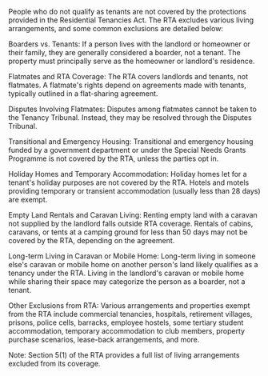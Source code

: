 People who do not qualify as tenants are not covered by the protections provided in the Residential Tenancies Act. The RTA excludes various living arrangements, and some common exclusions are detailed below:

Boarders vs. Tenants:
If a person lives with the landlord or homeowner or their family, they are generally considered a boarder, not a tenant.
The property must principally serve as the homeowner or landlord's residence.

Flatmates and RTA Coverage:
The RTA covers landlords and tenants, not flatmates. A flatmate's rights depend on agreements made with tenants, typically outlined in a flat-sharing agreement.

Disputes Involving Flatmates:
Disputes among flatmates cannot be taken to the Tenancy Tribunal. Instead, they may be resolved through the Disputes Tribunal.

Transitional and Emergency Housing:
Transitional and emergency housing funded by a government department or under the Special Needs Grants Programme is not covered by the RTA, unless the parties opt in.

Holiday Homes and Temporary Accommodation:
Holiday homes let for a tenant's holiday purposes are not covered by the RTA.
Hotels and motels providing temporary or transient accommodation (usually less than 28 days) are exempt.

Empty Land Rentals and Caravan Living:
Renting empty land with a caravan not supplied by the landlord falls outside RTA coverage.
Rentals of cabins, caravans, or tents at a camping ground for less than 50 days may not be covered by the RTA, depending on the agreement.

Long-term Living in Caravan or Mobile Home:
Long-term living in someone else's caravan or mobile home on another person's land likely qualifies as a tenancy under the RTA.
Living in the landlord's caravan or mobile home while sharing their space may categorize the person as a boarder, not a tenant.

Other Exclusions from RTA:
Various arrangements and properties exempt from the RTA include commercial tenancies, hospitals, retirement villages, prisons, police cells, barracks, employee hostels, some tertiary student accommodation, temporary accommodation to club members, property purchase scenarios, lease-back arrangements, and more.

Note: Section 5(1) of the RTA provides a full list of living arrangements excluded from its coverage.